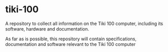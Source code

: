 # tiki-100
A repository to collect all information on the Tiki 100 computer, including its software, hardware and documentation.

As far as is possible, this repository will contain specifications, documentation and software relevant to the Tiki 100 computer
